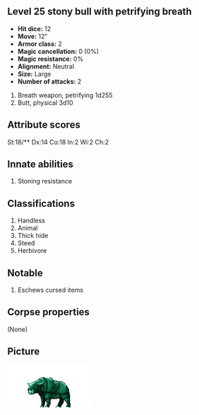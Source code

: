 ## Level 25 stony bull with petrifying breath

- **Hit dice:** 12
- **Move:** 12"
- **Armor class:** 2
- **Magic cancellation:** 0 (0%)
- **Magic resistance:** 0%
- **Alignment:** Neutral
- **Size:** Large
- **Number of attacks:** 2
1. Breath weapon, petrifying 1d255
2. Butt, physical 3d10

## Attribute scores

St:18/** Dx:14 Co:18 In:2 Wi:2 Ch:2

## Innate abilities

1. Stoning resistance

## Classifications

1. Handless
2. Animal
3. Thick hide
4. Steed
5. Herbivore

## Notable

1. Eschews cursed items

## Corpse properties

(None)

## Picture

![Gorgon](https://github.com/hyvanmielenpelit/GnollHackTileSet/blob/main/Monsters/gorgon/gorgon.png?raw=true)
